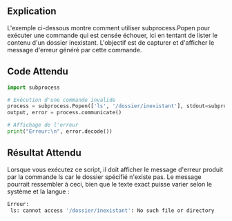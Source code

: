 ## Explication

L'exemple ci-dessous montre comment utiliser subprocess.Popen pour exécuter une commande qui est censée échouer, ici en tentant de lister le contenu d'un dossier inexistant. L'objectif est de capturer et d'afficher le message d'erreur généré par cette commande.

## Code Attendu

```python
import subprocess

# Exécution d'une commande invalide
process = subprocess.Popen(['ls', '/dossier/inexistant'], stdout=subprocess.PIPE, stderr=subprocess.PIPE)
output, error = process.communicate()

# Affichage de l'erreur
print("Erreur:\n", error.decode())
``` 

## Résultat Attendu

Lorsque vous exécutez ce script, il doit afficher le message d'erreur produit par la commande ls car le dossier spécifié n'existe pas. Le message pourrait ressembler à ceci, bien que le texte exact puisse varier selon le système et la langue :

```bash
Erreur:
 ls: cannot access '/dossier/inexistant': No such file or directory
```